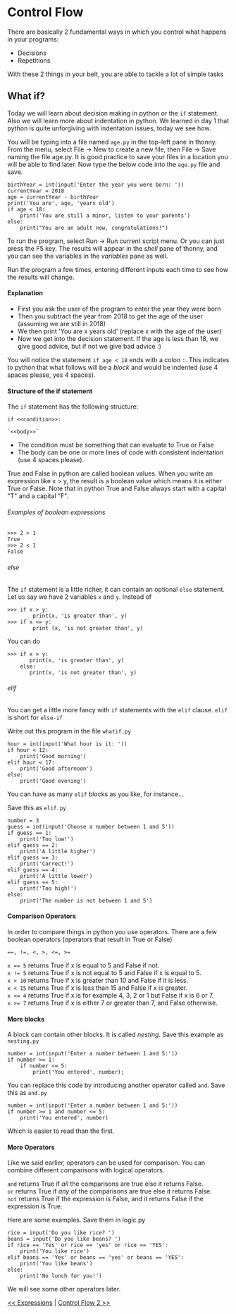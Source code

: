 Control Flow
============

There are basically 2 fundamental ways in which you control what happens in your programs:

- Decisions
- Repetitions

With these 2 things in your belt, you are able to tackle a lot of simple tasks

What if?
--------

Today we will learn about decision making in python or the `if` statement. Also we will learn more about indentation in python.
We learned in day 1 that python is quite unforgiving with indentation issues, today we see how.

You will be typing into a file named `age.py` in the top-left pane in thonny.
From the menu, select File -> New to create a new file, then File -> Save naming the file age.py.
It is good practice to save your files in a location you will be able to find later.
Now type the below code into the `age.py` file and save.

```
birthYear = int(input('Enter the year you were born: '))
currentYear = 2018
age = currentYear - birthYear
print('You are', age, 'years old')
if age < 18:
    print('You are still a minor, listen to your parents')
else:
    print("You are an adult now, congratulations!")
```

To run the program, select Run -> Run current script menu. Or you can just press the F5 key. 
The results will appear in the *shell* pane of thonny, and you can see the variables in the *variables* pane as well.

Run the program a few times, entering different inputs each time to see how the results will change.

#### Explanation

- First you ask the user of the program to enter the year they were born
- Then you subtract the year from 2018 to get the age of the user (assuming we are still in 2018)
- We then print 'You are x years old' (replace x with the age of the user)
- Now we get into the decision statement. If the age is less than 18, we give good advice, but if not we give bad advice :)

You will notice the statement `if age < 18` ends with a colon `:`. 
This indicates to python that what follows will be a *block* and would be indented (use 4 spaces please, yes 4 spaces).

#### Structure of the if statement

The `if` statement has the following structure:

`if <<condition>>:`

    `<<body>>`

- The condition must be something that can evaluate to True or False
- The body can be one or more lines of code with consistent indentation (use 4 spaces please).

True and False in python are called boolean values. When you write an expression like x > y, the result is a boolean value which means it is either True or False. 
Note that in python True and False always start with a capital "T" and a capital "F".

###### Examples of boolean expressions

```
>>> 2 > 1
True
>>> 2 < 1
False
```

###### else

The `if` statement is a little richer, it can contain an optional `else` statement. 
Let us say we have 2 variables `x` and `y`. 
Instead of

```
>>> if x > y:
        print(x, 'is greater than', y)
>>> if x <= y:
        print (x, 'is not greater than', y)
```

You can do

```
>>> if x > y:
       print(x, 'is greater than', y)
    else:
       print(x, 'is not greater than', y)
```

###### elif

You can get a little more fancy with `if` statements with the `elif` clause. 
`elif` is short for `else-if`

Write out this program in the file `whatif.py`

```
hour = int(input('What hour is it: '))
if hour < 12:
    print('Good morning')
elif hour < 17:
    print('Good afternoon')
else:
    print('Good evening')
```

You can have as many `elif` blocks as you like, for instance...

Save this as `elif.py` 

```
number = 3
guess = int(input('Choose a number between 1 and 5'))
if guess == 1:
    print('Too low!')
elif guess == 2:
    print('A little higher')
elif guess == 3:
    print('Correct!')
elif guess == 4:
    print('A little lower')
elif guess == 5:
    print('Too high!')
else:
    print('The number is not between 1 and 5')
```

#### Comparison Operators

In order to compare things in python you use operators. There are a few boolean operators (operators that result in True or False)

`==, !=, <, >, <=, >=`

`x == 5` returns True if x is equal to 5 and False if not.  
`x != 5` returns True if x is not equal to 5 and False if x is equal to 5.  
`x > 10` returns True if x is greater than 10 and False if it is less.  
`x < 15` returns True if x is less than 15 and False if x is greater.  
`x <= 4` returns True if x is for example 4, 3, 2 or 1 but False if x is 6 or 7.  
`x >= 7` returns True if x is either 7 or greater than 7, and False otherwise.  

#### More blocks

A block can contain other blocks. It is called *nesting*. 
Save this example as `nesting.py`

```
number = int(input('Enter a number between 1 and 5:'))
if number >= 1:
    if number <= 5:
        print('You entered', number);
```

You can replace this code by introducing another operator called `and`. 
Save this as `and.py`

```
number = int(input('Enter a number between 1 and 5:'))
if number >= 1 and number <= 5:
    print('You entered', number)
```

Which is easier to read than the first. 

#### More Operators

Like we said earlier, operators can be used for comparison. You can combine different comparisons with logical operators.

`and` returns True if *all* the comparisons are true else it returns False.  
`or` returns True if *any* of the comparisons are true else it returns False.  
`not` returns True if the expression is False, and it returns False if the expression is True.  

Here are some examples. Save them in logic.py

```
rice = input('Do you like rice? ')
beans = input('Do you like beans? ')
if rice == 'Yes' or rice == 'yes' or rice == 'YES':
    print('You like rice')
elif beans == 'Yes' or beans == 'yes' or beans == 'YES':
    print('You like beans')
else:
    print('No lunch for you!')
```

We will see some other operators later.

[<< Expressions](/page2) | [Control Flow 2 >>](/page4)
